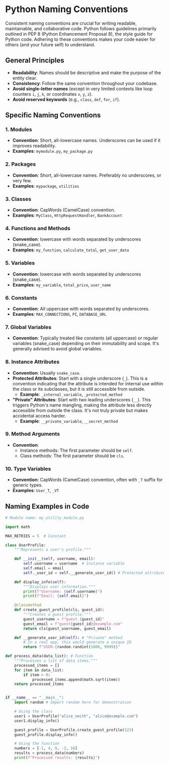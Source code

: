 # Python Naming Conventions

Consistent naming conventions are crucial for writing readable, maintainable, and collaborative code. Python follows guidelines primarily outlined in PEP 8 (Python Enhancement Proposal 8), the style guide for Python code. Adhering to these conventions makes your code easier for others (and your future self) to understand.

## General Principles

*   **Readability**: Names should be descriptive and make the purpose of the entity clear.
*   **Consistency**: Follow the same convention throughout your codebase.
*   **Avoid single-letter names** (except in very limited contexts like loop counters `i`, `j`, `k`, or coordinates `x`, `y`, `z`).
*   **Avoid reserved keywords** (e.g., `class`, `def`, `for`, `if`).

## Specific Naming Conventions

### 1. Modules

*   **Convention**: Short, all-lowercase names. Underscores can be used if it improves readability.
*   **Examples**: `mymodule.py`, `my_package.py`

### 2. Packages

*   **Convention**: Short, all-lowercase names. Preferably no underscores, or very few.
*   **Examples**: `mypackage`, `utilities`

### 3. Classes

*   **Convention**: CapWords (CamelCase) convention.
*   **Examples**: `MyClass`, `HttpRequestHandler`, `BankAccount`

### 4. Functions and Methods

*   **Convention**: lowercase with words separated by underscores (snake_case).
*   **Examples**: `my_function`, `calculate_total`, `get_user_data`

### 5. Variables

*   **Convention**: lowercase with words separated by underscores (snake_case).
*   **Examples**: `my_variable`, `total_price`, `user_name`

### 6. Constants

*   **Convention**: All uppercase with words separated by underscores.
*   **Examples**: `MAX_CONNECTIONS`, `PI`, `DATABASE_URL`

### 7. Global Variables

*   **Convention**: Typically treated like constants (all uppercase) or regular variables (snake_case) depending on their immutability and scope. It's generally advised to avoid global variables.

### 8. Instance Attributes

*   **Convention**: Usually `snake_case`.
*   **Protected Attributes**: Start with a single underscore (`_`). This is a convention indicating that the attribute is intended for internal use within the class or its subclasses, but it is still accessible from outside.
    *   **Example**: `_internal_variable`, `_protected_method`
*   **"Private" Attributes**: Start with two leading underscores (`__`). This triggers Python's name mangling, making the attribute less directly accessible from outside the class. It's not truly private but makes accidental access harder.
    *   **Example**: `__private_variable`, `__secret_method`

### 9. Method Arguments

*   **Convention**: 
    *   Instance methods: The first parameter should be `self`.
    *   Class methods: The first parameter should be `cls`.

### 10. Type Variables

*   **Convention**: CapWords (CamelCase) convention, often with `_T` suffix for generic types.
*   **Examples**: `User_T`, `_VT`

## Naming Examples in Code

```python
# Module name: my_utility_module.py

import math

MAX_RETRIES = 5  # Constant

class UserProfile:
    """Represents a user's profile."""

    def __init__(self, username, email):
        self.username = username  # Instance variable
        self.email = email
        self._user_id = self.__generate_user_id() # Protected attribute

    def display_info(self):
        """Displays user information."""
        print(f"Username: {self.username}")
        print(f"Email: {self.email}")

    @classmethod
    def create_guest_profile(cls, guest_id):
        """Creates a guest profile."""
        guest_username = f"guest_{guest_id}"
        guest_email = f"guest{guest_id}@example.com"
        return cls(guest_username, guest_email)

    def __generate_user_id(self): # "Private" method
        # In a real app, this would generate a unique ID
        return f"USER-{random.randint(1000, 9999)}"

def process_data(data_list): # Function
    """Processes a list of data items."""
    processed_items = []
    for item in data_list:
        if item > 0:
            processed_items.append(math.sqrt(item))
    return processed_items


if __name__ == "__main__":
    import random # Import random here for demonstration

    # Using the class
    user1 = UserProfile("alice_smith", "alice@example.com")
    user1.display_info()

    guest_profile = UserProfile.create_guest_profile(123)
    guest_profile.display_info()

    # Using the function
    numbers = [-1, 4, 9, -2, 16]
    results = process_data(numbers)
    print(f"Processed results: {results}")
```
